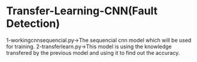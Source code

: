 # Transfer-Learning-CNN(Fault Detection)
1-workingcnnsequencial.py->The sequencial cnn model which will be used for training.
2-transferlearn.py->This model is using the knowledge transfered by the previous model and using it to find out the accuracy.

